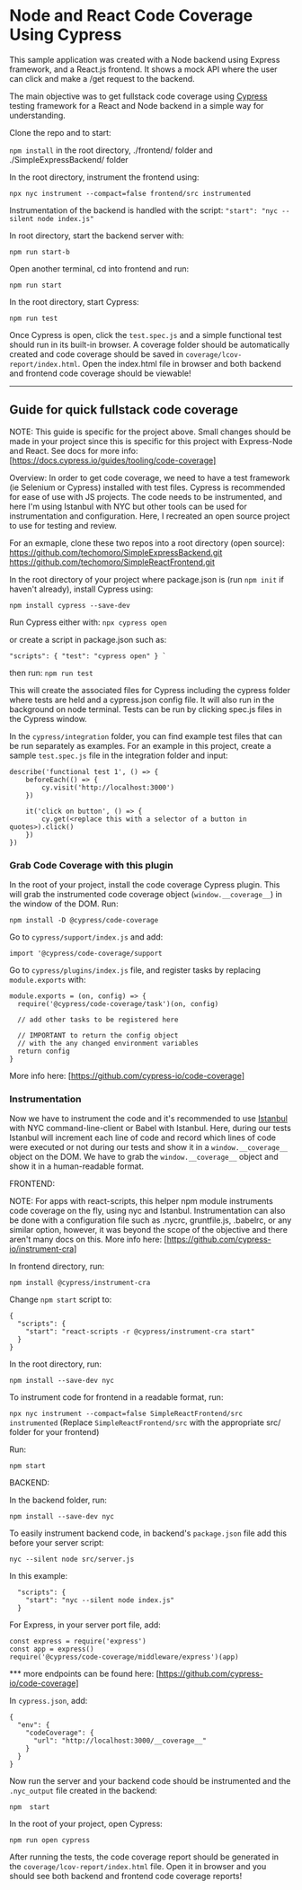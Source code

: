 # Node and React Code Coverage Using Cypress

This sample application was created with a Node backend using Express framework, and a React.js frontend. It shows a mock API where the user can click and make a /get request to the backend.

The main objective was to get fullstack code coverage using [Cypress](https://www.cypress.io) testing framework for a React and Node backend in a simple way for understanding.

Clone the repo and to start:

`npm install` in the root directory, ./frontend/ folder and ./SimpleExpressBackend/ folder

In the root directory, instrument the frontend using:

`npx nyc instrument --compact=false frontend/src instrumented`

Instrumentation of the backend is handled with the script: `"start": "nyc --silent node index.js"`

In root directory, start the backend server with:

`npm run start-b`

Open another terminal, cd into frontend and run:

`npm run start`

In the root directory, start Cypress:

`npm run test`

Once Cypress is open, click the `test.spec.js` and a simple functional test should run in its built-in browser. A coverage folder should be automatically created and code coverage should be saved in `coverage/lcov-report/index.html`. Open the index.html file in browser and both backend and frontend code coverage should be viewable!

________________________________________________________________________________

## Guide for quick fullstack code coverage

NOTE: This guide is specific for the project above. Small changes should be made in your project since this is specific for this project with Express-Node and React. See docs for more info: [https://docs.cypress.io/guides/tooling/code-coverage]

Overview: In order to get code coverage, we need to have a test framework (ie Selenium or Cypress) installed with test files. Cypress is recommended for ease of use with JS projects. The code needs to be instrumented, and here I'm using Istanbul with NYC but other tools can be used for instrumentation and configuration. Here, I recreated an open source project to use for testing and review.

For an exmaple, clone these two repos into a root directory (open source):
https://github.com/techomoro/SimpleExpressBackend.git
https://github.com/techomoro/SimpleReactFrontend.git

In the root directory of your project where package.json is (run `npm init` if haven't already), install Cypress using:

`npm install cypress --save-dev`

Run Cypress either with:
`npx cypress open`

or create a script in package.json such as:

```
"scripts": { "test": "cypress open" } `
```

then run: 
`npm run test`

This will create the associated files for Cypress including the cypress folder where tests are held and a cypress.json config file. It will also run in the background on node terminal. Tests can be run by clicking spec.js files in the Cypress window. 

In the `cypress/integration` folder, you can find example test files that can be run separately as examples. 
For an example in this project, create a sample `test.spec.js` file in the integration folder and input:

```
describe('functional test 1', () => {
    beforeEach(() => {
        cy.visit('http://localhost:3000')
    })

    it('click on button', () => {
        cy.get(<replace this with a selector of a button in quotes>).click()
    })
})
```

### Grab Code Coverage with this plugin

In the root of your project, install the code coverage Cypress plugin. This will grab the instrumented code coverage object (`window.__coverage__`) in the window of the DOM. Run:

`npm install -D @cypress/code-coverage`

Go to `cypress/support/index.js` and add:

`import '@cypress/code-coverage/support`

Go to `cypress/plugins/index.js` file, and register tasks by replacing `module.exports` with:

```
module.exports = (on, config) => {
  require('@cypress/code-coverage/task')(on, config)

  // add other tasks to be registered here

  // IMPORTANT to return the config object
  // with the any changed environment variables
  return config
}
```

More info here: [https://github.com/cypress-io/code-coverage]

### Instrumentation

Now we have to instrument the code and it's recommended to use [Istanbul](https://istanbul.js.org) with NYC command-line-client or Babel with Istanbul. Here, during our tests Istanbul will increment each line of code and record which lines of code were executed or not during our tests and show it in a `window.__coverage__` object on the DOM. We have to grab the `window.__coverage__` object and show it in a human-readable format.

FRONTEND:

NOTE: For apps with react-scripts, this helper npm module instruments code coverage on the fly, using nyc and Istanbul. Instrumentation can also be done with a configuration file such as .nycrc, gruntfile.js, .babelrc, or any similar option, however, it was beyond the scope of the objective and there aren't many docs on this. 
More info here: [https://github.com/cypress-io/instrument-cra]

In frontend directory, run:

`npm install @cypress/instrument-cra`

Change `npm start` script to:

```
{
  "scripts": {
    "start": "react-scripts -r @cypress/instrument-cra start"
  }
}
```

In the root directory, run:

`npm install --save-dev nyc`

To instrument code for frontend in a readable format, run:

`npx nyc instrument --compact=false SimpleReactFrontend/src instrumented` (Replace `SimpleReactFrontend/src` with the appropriate src/ folder for your frontend)

Run:

`npm start`

BACKEND:

In the backend folder, run:

`npm install --save-dev nyc`

To easily instrument backend code, in backend's `package.json` file add this before your server script:

`nyc --silent node src/server.js`

In this example:

```
  "scripts": {
    "start": "nyc --silent node index.js"
  }
```

For Express, in your server port file, add:

```
const express = require('express')
const app = express()
require('@cypress/code-coverage/middleware/express')(app)
```

*** more endpoints can be found here: [https://github.com/cypress-io/code-coverage]

In `cypress.json`, add:

```
{
  "env": {
    "codeCoverage": {
      "url": "http://localhost:3000/__coverage__"
    }
  }
}
```

Now run the server and your backend code should be instrumented and the `.nyc_output` file created in the backend:

`npm  start`

In the root of your project, open Cypress:

`npm run open cypress`

After running the tests, the code coverage report should be generated in the `coverage/lcov-report/index.html` file. Open it in browser and you should see both backend and frontend code coverage reports!

